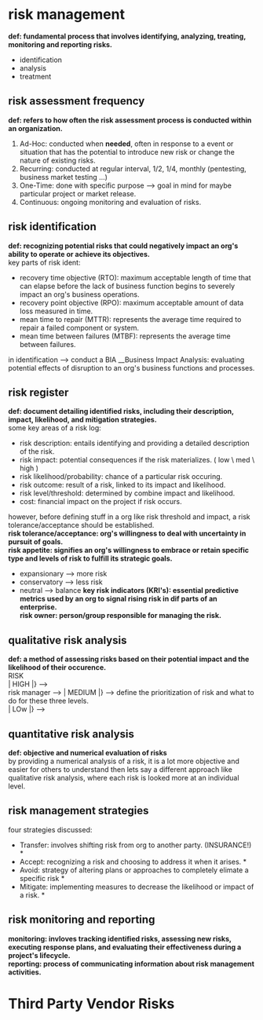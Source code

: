 # risk management #
__def: fundamental process that involves identifying, analyzing, treating, monitoring and reporting risks.__

- identification
- analysis
- treatment

## risk assessment frequency ##

__def: refers to how often the risk assessment process is conducted within an organization.__
1. Ad-Hoc: conducted when __needed__, often in response to a event or situation that has the potential to introduce new risk or change the nature of existing risks.
2. Recurring: conducted at regular interval, 1/2, 1/4, monthly (pentesting, business market testing ...)
3. One-Time: done with specific purpose --> goal in mind for maybe particular project or market release.
4. Continuous: ongoing monitoring and evaluation of risks.

## risk identification ##
__def: recognizing potential risks that could negatively impact an org's ability to operate or achieve its objectives.__<br>
key parts of risk ident:
- recovery time objective (RTO): maximum acceptable length of time that can elapse before the lack of business function begins to severely impact an org's business operations.
- recovery point objective (RPO): maximum acceptable amount of data loss measured in time.
- mean time to repair (MTTR): represents the average time required to repair a failed component or system.
- mean time between failures (MTBF): represents the average time between failures.

in identification --> conduct a BIA
__Business Impact Analysis: evaluating potential effects of disruption to an org's business functions and processes.
## risk register ##
__def:  document detailing identified risks, including their description, impact, likelihood, and mitigation strategies.__<br>
some key areas of a risk log:
* risk description: entails identifying and providing a detailed description of the risk.
* risk impact: potential consequences if the risk materializes. ( low \ med \ high )
* risk likelihood/probability: chance of a particular risk occuring.
* risk outcome: result of a risk, linked to its impact and likelihood.
* risk level/threshold: determined by combine impact and likelihood.
* cost: financial impact on the project if risk occurs.

however, before defining stuff in a org like risk threshold and impact, a risk tolerance/acceptance should be established. <br>
__risk tolerance/acceptance: org's willingness to deal with uncertainty in pursuit of goals.__ <br>
__risk appetite: signifies an org's willingness to embrace or retain specific type and levels of risk to fulfill its strategic goals.__<br>
- expansionary --> more risk
- conservatory --> less risk
- neutral      --> balance
__key risk indicators (KRI's): essential predictive metrics used by an org to signal rising risk in dif parts of an enterprise.__ <br>
__risk owner: person/group responsible for managing the risk.__<br>

## qualitative risk analysis ##
__def: a method of assessing risks based on their potential impact and the likelihood of their occurence.__<br>
                       RISK                                                                                            <br>
                    | HIGH   |}  -->                                                                                   <br>
risk manager  -->   | MEDIUM |}     -->       define the prioritization of risk and what to do for these three levels. <br>
                    | LOw    |}  -->                                                                                   <br>
## quantitative risk analysis ##
__def: objective and numerical evaluation of risks__ <br>
by providing a numerical analysis of a risk, it is a lot more objective and easier for others to understand then lets say a different approach like qualitative risk analysis, where each risk is looked more at an individual level. <br>
## risk management strategies ##
four strategies discussed: <br>
* Transfer: involves shifting risk from org to another party. (INSURANCE!)              *
* Accept: recognizing a risk and choosing to address it when it arises.                 *
* Avoid: strategy of altering plans or approaches to completely elimate a specific risk * 
* Mitigate: implementing measures to decrease the likelihood or impact of a risk.       *
## risk monitoring and reporting ##
__monitoring: invloves tracking identified risks, assessing new risks, executing response plans, and evaluating their effectiveness during a project's lifecycle.__ <br>
__reporting: process of communicating information about risk management activities.__ <br>

# Third Party Vendor Risks #